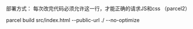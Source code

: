 部署方式：
每次改完代码必须允许这一行，才能正确的请求JS和css  （parcel2）

parcel build src/index.html --public-url ./ --no-optimize
